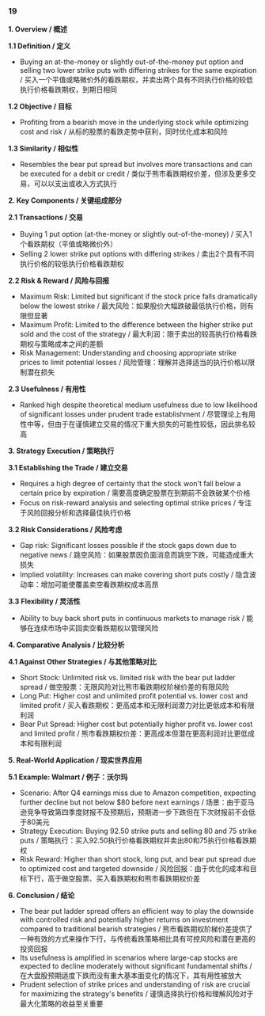 ### 19

**1. Overview / 概述**

**1.1 Definition / 定义**
- Buying an at-the-money or slightly out-of-the-money put option and selling two lower strike puts with differing strikes for the same expiration / 买入一个平值或略微价外的看跌期权，并卖出两个具有不同执行价格的较低执行价格看跌期权，到期日相同

**1.2 Objective / 目标**
- Profiting from a bearish move in the underlying stock while optimizing cost and risk / 从标的股票的看跌走势中获利，同时优化成本和风险

**1.3 Similarity / 相似性**
- Resembles the bear put spread but involves more transactions and can be executed for a debit or credit / 类似于熊市看跌期权价差，但涉及更多交易，可以以支出或收入方式执行

**2. Key Components / 关键组成部分**

**2.1 Transactions / 交易**
- Buying 1 put option (at-the-money or slightly out-of-the-money) / 买入1个看跌期权（平值或略微价外）
- Selling 2 lower strike put options with differing strikes / 卖出2个具有不同执行价格的较低执行价格看跌期权

**2.2 Risk & Reward / 风险与回报**
- Maximum Risk: Limited but significant if the stock price falls dramatically below the lowest strike / 最大风险：如果股价大幅跌破最低执行价格，则有限但显著
- Maximum Profit: Limited to the difference between the higher strike put sold and the cost of the strategy / 最大利润：限于卖出的较高执行价格看跌期权与策略成本之间的差额
- Risk Management: Understanding and choosing appropriate strike prices to limit potential losses / 风险管理：理解并选择适当的执行价格以限制潜在损失

**2.3 Usefulness / 有用性**
- Ranked high despite theoretical medium usefulness due to low likelihood of significant losses under prudent trade establishment / 尽管理论上有用性中等，但由于在谨慎建立交易的情况下重大损失的可能性较低，因此排名较高

**3. Strategy Execution / 策略执行**

**3.1 Establishing the Trade / 建立交易**
- Requires a high degree of certainty that the stock won't fall below a certain price by expiration / 需要高度确定股票在到期前不会跌破某个价格
- Focus on risk-reward analysis and selecting optimal strike prices / 专注于风险回报分析和选择最佳执行价格

**3.2 Risk Considerations / 风险考虑**
- Gap risk: Significant losses possible if the stock gaps down due to negative news / 跳空风险：如果股票因负面消息而跳空下跌，可能造成重大损失
- Implied volatility: Increases can make covering short puts costly / 隐含波动率：增加可能使覆盖卖空看跌期权成本高昂

**3.3 Flexibility / 灵活性**
- Ability to buy back short puts in continuous markets to manage risk / 能够在连续市场中买回卖空看跌期权以管理风险

**4. Comparative Analysis / 比较分析**

**4.1 Against Other Strategies / 与其他策略对比**
- Short Stock: Unlimited risk vs. limited risk with the bear put ladder spread / 做空股票：无限风险对比熊市看跌期权阶梯价差的有限风险
- Long Put: Higher cost and unlimited profit potential vs. lower cost and limited profit / 买入看跌期权：更高成本和无限利润潜力对比更低成本和有限利润
- Bear Put Spread: Higher cost but potentially higher profit vs. lower cost and limited profit / 熊市看跌期权价差：更高成本但潜在更高利润对比更低成本和有限利润

**5. Real-World Application / 现实世界应用**

**5.1 Example: Walmart / 例子：沃尔玛**
- Scenario: After Q4 earnings miss due to Amazon competition, expecting further decline but not below $80 before next earnings / 场景：由于亚马逊竞争导致第四季度财报不及预期后，预期进一步下跌但在下次财报前不会低于80美元
- Strategy Execution: Buying 92.50 strike puts and selling 80 and 75 strike puts / 策略执行：买入92.50执行价格看跌期权并卖出80和75执行价格看跌期权
- Risk Reward: Higher than short stock, long put, and bear put spread due to optimized cost and targeted downside / 风险回报：由于优化的成本和目标下行，高于做空股票、买入看跌期权和熊市看跌期权价差

**6. Conclusion / 结论**
- The bear put ladder spread offers an efficient way to play the downside with controlled risk and potentially higher returns on investment compared to traditional bearish strategies / 熊市看跌期权阶梯价差提供了一种有效的方式来操作下行，与传统看跌策略相比具有可控风险和潜在更高的投资回报
- Its usefulness is amplified in scenarios where large-cap stocks are expected to decline moderately without significant fundamental shifts / 在大盘股预期适度下跌而没有重大基本面变化的情况下，其有用性被放大
- Prudent selection of strike prices and understanding of risk are crucial for maximizing the strategy's benefits / 谨慎选择执行价格和理解风险对于最大化策略的收益至关重要
